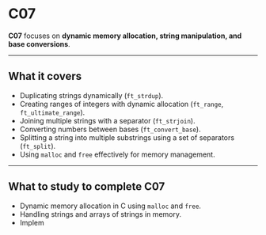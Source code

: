 # C07

**C07** focuses on **dynamic memory allocation, string manipulation, and base conversions**.

---

## What it covers

- Duplicating strings dynamically (`ft_strdup`).  
- Creating ranges of integers with dynamic allocation (`ft_range`, `ft_ultimate_range`).  
- Joining multiple strings with a separator (`ft_strjoin`).  
- Converting numbers between bases (`ft_convert_base`).  
- Splitting a string into multiple substrings using a set of separators (`ft_split`).  
- Using `malloc` and `free` effectively for memory management.  

---

## What to study to complete C07

- Dynamic memory allocation in C using `malloc` and `free`.  
- Handling strings and arrays of strings in memory.  
- Implem
